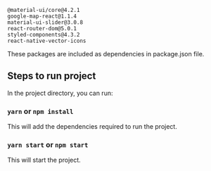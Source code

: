 ```
@material-ui/core@4.2.1
google-map-react@1.1.4
material-ui-slider@3.0.8
react-router-dom@5.0.1
styled-components@4.3.2
react-native-vector-icons
```

These packages are included as dependencies in package.json file.

## Steps to run project

In the project directory, you can run:

### `yarn` or `npm install`

This will add the dependencies required to run the project.

### `yarn start` or `npm start`

This will start the project.
